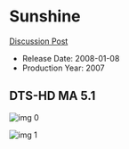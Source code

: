 # Sunshine

[Discussion Post](https://www.avsforum.com/threads/bass-eq-for-filtered-movies.2995212/post-58112974)

* Release Date: 2008-01-08
* Production Year: 2007

## DTS-HD MA 5.1

![img 0](https://i.imgur.com/LNBj76J.jpg)

![img 1](https://i.imgur.com/BxsSlFb.jpg)

